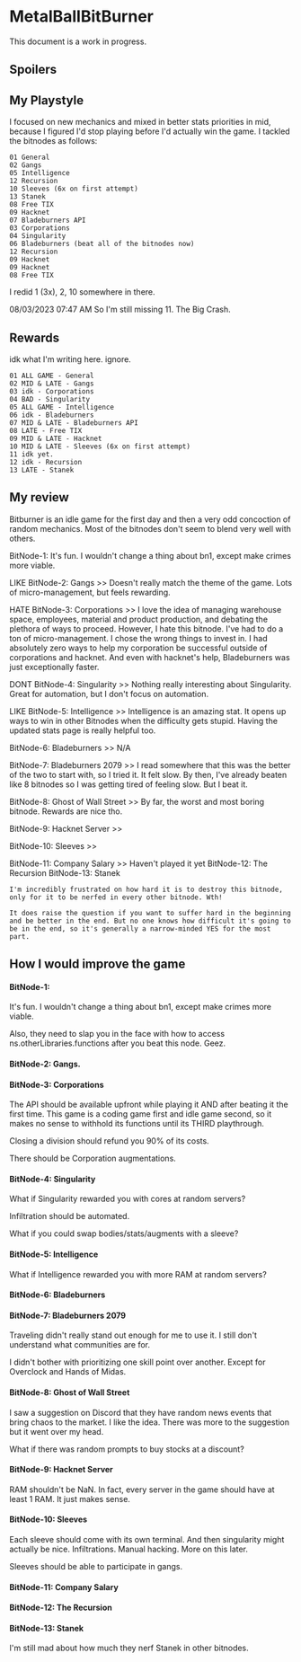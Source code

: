 # MetalBallBitBurner

This document is a work in progress.

## Spoilers

## My Playstyle
I focused on new mechanics and mixed in better stats priorities in mid, because I figured I'd stop playing before I'd actually win the game. I tackled the bitnodes as follows: 

	01 General
	02 Gangs
	05 Intelligence
	12 Recursion
	10 Sleeves (6x on first attempt)
	13 Stanek
	08 Free TIX
	09 Hacknet
	07 Bladeburners API
	03 Corporations
	04 Singularity
	06 Bladeburners (beat all of the bitnodes now)
	12 Recursion
	09 Hacknet
	09 Hacknet
	08 Free TIX


I redid 1 (3x), 2, 10 somewhere in there.

08/03/2023 07:47 AM So I'm still missing 11. The Big Crash.

## Rewards

idk what I'm writing here. ignore.

	01 ALL GAME - General
	02 MID & LATE - Gangs
	03 idk - Corporations
	04 BAD - Singularity
	05 ALL GAME - Intelligence
	06 idk - Bladeburners
	07 MID & LATE - Bladeburners API
	08 LATE - Free TIX
	09 MID & LATE - Hacknet
	10 MID & LATE - Sleeves (6x on first attempt)
	11 idk yet.
	12 idk - Recursion
	13 LATE - Stanek
	

## My review

Bitburner is an idle game for the first day and then a very odd concoction of random mechanics. Most of the bitnodes don't seem to blend very well with others.

BitNode-1: It's fun. I wouldn't change a thing about bn1, except make crimes more viable.

LIKE BitNode-2: Gangs >> Doesn't really match the theme of the game. Lots of micro-management, but feels rewarding.

HATE BitNode-3: Corporations >> I love the idea of managing warehouse space, employees, material and product production, and debating the plethora of ways to proceed. However, I hate this bitnode. I've had to do a ton of micro-management. I chose the wrong things to invest in. I had absolutely zero ways to help my corporation be successful outside of corporations and hacknet. And even with hacknet's help, Bladeburners was just exceptionally faster.

DONT BitNode-4: Singularity >> Nothing really interesting about Singularity. Great for automation, but I don't focus on automation.

LIKE BitNode-5: Intelligence >> Intelligence is an amazing stat. It opens up ways to win in other Bitnodes when the difficulty gets stupid. Having the updated stats page is really helpful too.

BitNode-6: Bladeburners >> N/A

BitNode-7: Bladeburners 2079 >> I read somewhere that this was the better of the two to start with, so I tried it. It felt slow. By then, I've already beaten like 8 bitnodes so I was getting tired of feeling slow. But I beat it.

BitNode-8: Ghost of Wall Street >> By far, the worst and most boring bitnode. Rewards are nice tho.

BitNode-9: Hacknet Server >> 

BitNode-10: Sleeves >> 

BitNode-11: Company Salary >> Haven't played it yet
BitNode-12: The Recursion
BitNode-13: Stanek

	I'm incredibly frustrated on how hard it is to destroy this bitnode, only for it to be nerfed in every other bitnode. Wth! 

	It does raise the question if you want to suffer hard in the beginning and be better in the end. But no one knows how difficult it's going to be in the end, so it's generally a narrow-minded YES for the most part.
	
## How I would improve the game


#### BitNode-1:

It's fun. I wouldn't change a thing about bn1, except make crimes more viable.

Also, they need to slap you in the face with how to access ns.otherLibraries.functions after you beat this node. Geez.

#### BitNode-2: Gangs.


#### BitNode-3: Corporations

The API should be available upfront while playing it AND after beating it the first time. This game is a coding game first and idle game second, so it makes no sense to withhold its functions until its THIRD playthrough.

Closing a division should refund you 90% of its costs.

There should be Corporation augmentations.

#### BitNode-4: Singularity



What if Singularity rewarded you with cores at random servers?

Infiltration should be automated.

What if you could swap bodies/stats/augments with a sleeve?

#### BitNode-5: Intelligence

What if Intelligence rewarded you with more RAM at random servers?

#### BitNode-6: Bladeburners

#### BitNode-7: Bladeburners 2079

Traveling didn't really stand out enough for me to use it. I still don't understand what communities are for.

I didn't bother with prioritizing one skill point over another. Except for Overclock and Hands of Midas.

#### BitNode-8: Ghost of Wall Street

I saw a suggestion on Discord that they have random news events that bring chaos to the market. I like the idea. There was more to the suggestion but it went over my head.

What if there was random prompts to buy stocks at a discount?

#### BitNode-9: Hacknet Server

RAM shouldn't be NaN. In fact, every server in the game should have at least 1 RAM. It just makes sense.

#### BitNode-10: Sleeves

Each sleeve should come with its own terminal. And then singularity might actually be nice. Infiltrations. Manual hacking. More on this later.

Sleeves should be able to participate in gangs.

#### BitNode-11: Company Salary

#### BitNode-12: The Recursion

#### BitNode-13: Stanek

I'm still mad about how much they nerf Stanek in other bitnodes.